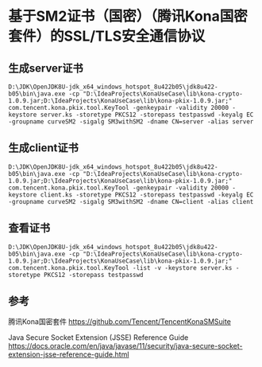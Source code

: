 # 基于SM2证书（国密）（腾讯Kona国密套件）的SSL/TLS安全通信协议

## 生成server证书

```shell
D:\JDK\OpenJDK8U-jdk_x64_windows_hotspot_8u422b05\jdk8u422-b05\bin\java.exe -cp "D:\IdeaProjects\KonaUseCase\lib\kona-crypto-1.0.9.jar;D:\IdeaProjects\KonaUseCase\lib\kona-pkix-1.0.9.jar;" com.tencent.kona.pkix.tool.KeyTool -genkeypair -validity 20000 -keystore server.ks -storetype PKCS12 -storepass testpasswd -keyalg EC -groupname curveSM2 -sigalg SM3withSM2 -dname CN=server -alias server
```

## 生成client证书

```shell
D:\JDK\OpenJDK8U-jdk_x64_windows_hotspot_8u422b05\jdk8u422-b05\bin\java.exe -cp "D:\IdeaProjects\KonaUseCase\lib\kona-crypto-1.0.9.jar;D:\IdeaProjects\KonaUseCase\lib\kona-pkix-1.0.9.jar;" com.tencent.kona.pkix.tool.KeyTool -genkeypair -validity 20000 -keystore client.ks -storetype PKCS12 -storepass testpasswd -keyalg EC -groupname curveSM2 -sigalg SM3withSM2 -dname CN=client -alias client
```

## 查看证书

```shell
D:\JDK\OpenJDK8U-jdk_x64_windows_hotspot_8u422b05\jdk8u422-b05\bin\java.exe -cp "D:\IdeaProjects\KonaUseCase\lib\kona-crypto-1.0.9.jar;D:\IdeaProjects\KonaUseCase\lib\kona-pkix-1.0.9.jar;" com.tencent.kona.pkix.tool.KeyTool -list -v -keystore server.ks -storetype PKCS12 -storepass testpasswd
```

## 参考

腾讯Kona国密套件
https://github.com/Tencent/TencentKonaSMSuite

Java Secure Socket Extension (JSSE) Reference Guide
https://docs.oracle.com/en/java/javase/11/security/java-secure-socket-extension-jsse-reference-guide.html

